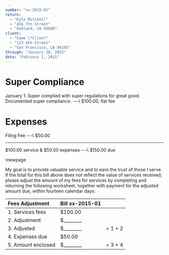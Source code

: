 ```yaml
---
number: "xx-2015-01"
return:
  - "Kyle Mitchell"
  - "456 7th Street"
  - "Oakland, CA 94609"
client:
  - "Some \*Client"
  - "123 4th Street"
  - "San Francisco, CA 94105"
through: "January 30, 2015"
date: "February 1, 2015"
---
```

# Super Compliance

January 1:
  Super complied with super regulations for great good.
  Documented super compliance.
---\ $100.00, flat fee


# Expenses


Filing Fee
---\ $50.00


---

$100.00 service & $50.00 expenses ---\ $150.00 due

\newpage

My goal is to provide valuable service and to earn the trust of those I serve. If the total for this bill above does not reflect the value of services received, please adjust the amount of my fees for services by completing and returning the following worksheet, together with payment for the adjusted amount due, within fourteen calendar days:

| Fees Adjustment    | Bill xx-2015-01 | |
|:-------------------|:------------------|:-|
| 1. Services fees   | $100.00 | |
| 2. Adjustment      | $\_\_\_\_\_\_\_\_ | |
| 3. Adjusted        | $\_\_\_\_\_\_\_\_ | = 1 + 2 |
| 4. Expenses due    | $50.00 | |
| 5. Amount enclosed | $\_\_\_\_\_\_\_\_ | = 3 + 4 |

